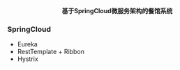 <p align="center">
	<strong>基于SpringCloud微服务架构的餐馆系统</strong>
</p>


### SpringCloud
- Eureka
- RestTemplate + Ribbon
- Hystrix
